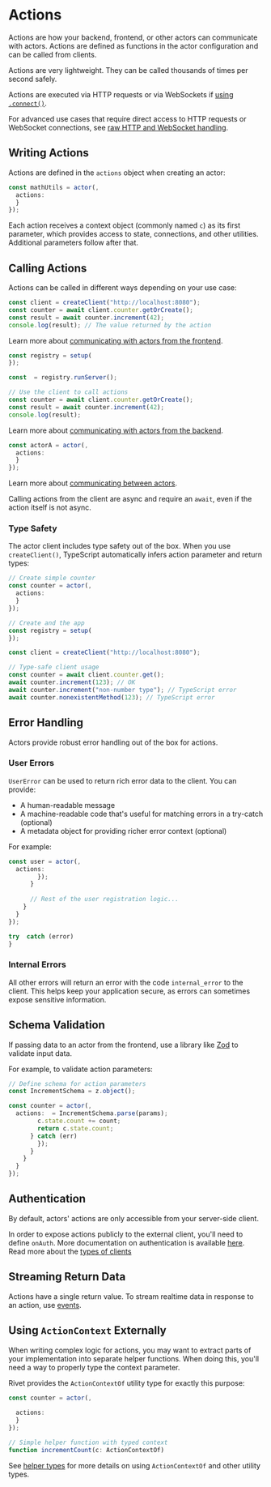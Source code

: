 # Actions

Actions are how your backend, frontend, or other actors can communicate with actors. Actions are defined as functions in the actor configuration and can be called from clients.

Actions are very lightweight. They can be called thousands of times per second safely.

Actions are executed via HTTP requests or via WebSockets if [using `.connect()`](/docs/actors/connections).

For advanced use cases that require direct access to HTTP requests or WebSocket connections, see [raw HTTP and WebSocket handling](/docs/actors/fetch-and-websocket-handler).

## Writing Actions

Actions are defined in the `actions` object when creating an actor:

```typescript
const mathUtils = actor(,
  actions: 
  }
});
```

Each action receives a context object (commonly named `c`) as its first parameter, which provides access to state, connections, and other utilities. Additional parameters follow after that.

## Calling Actions

Actions can be called in different ways depending on your use case:

```typescript }
const client = createClient("http://localhost:8080");
const counter = await client.counter.getOrCreate();
const result = await counter.increment(42);
console.log(result); // The value returned by the action
```

Learn more about [communicating with actors from the frontend](/docs/actors/communicating-between-actors).

```typescript }
const registry = setup(
});

const  = registry.runServer();

// Use the client to call actions
const counter = await client.counter.getOrCreate();
const result = await counter.increment(42);
console.log(result);
```

Learn more about [communicating with actors from the backend](/docs/actors/communicating-between-actors).

```typescript }
const actorA = actor(,
  actions: 
  }
});
```

Learn more about [communicating between actors](/docs/actors/communicating-between-actors).

Calling actions from the client are async and require an `await`, even if the action itself is not async.

### Type Safety

The actor client includes type safety out of the box. When you use `createClient()`, TypeScript automatically infers action parameter and return types:

```typescript }
// Create simple counter
const counter = actor(,
  actions: 
  }
});

// Create and the app
const registry = setup(
});
```

```typescript }
const client = createClient("http://localhost:8080");

// Type-safe client usage
const counter = await client.counter.get();
await counter.increment(123); // OK
await counter.increment("non-number type"); // TypeScript error
await counter.nonexistentMethod(123); // TypeScript error
```

## Error Handling

Actors provide robust error handling out of the box for actions.

### User Errors

`UserError` can be used to return rich error data to the client. You can provide:

-   A human-readable message
-   A machine-readable code that's useful for matching errors in a try-catch (optional)
-   A metadata object for providing richer error context (optional)

For example:

```typescript }
const user = actor(,
  actions: 
        });
      }
      
      // Rest of the user registration logic...
    }
  }
});
```

```typescript }
try  catch (error) 
}
```

### Internal Errors

All other errors will return an error with the code `internal_error` to the client. This helps keep your application secure, as errors can sometimes expose sensitive information.

## Schema Validation

If passing data to an actor from the frontend, use a library like [Zod](https://zod.dev/) to validate input data.

For example, to validate action parameters:

```typescript }
// Define schema for action parameters
const IncrementSchema = z.object();

const counter = actor(,
  actions:  = IncrementSchema.parse(params);
        c.state.count += count;
        return c.state.count;
      } catch (err) 
        });
      }
    }
  }
});
```

## Authentication

By default, actors' actions are only accessible from your server-side client.

In order to expose actions publicly to the external client, you'll need to define `onAuth`. More documentation on authentication is available [here](/docs/actors/authentication). Read more about the [types of clients](/docs/actors/clients)

## Streaming Return Data

Actions have a single return value. To stream realtime data in response to an action, use [events](/docs/actors/events).

## Using `ActionContext` Externally

When writing complex logic for actions, you may want to extract parts of your implementation into separate helper functions. When doing this, you'll need a way to properly type the context parameter.

Rivet provides the `ActionContextOf` utility type for exactly this purpose:

```typescript
const counter = actor(,
  
  actions: 
  }
});

// Simple helper function with typed context
function incrementCount(c: ActionContextOf) 
```

See [helper types](/docs/actors/helper-types) for more details on using `ActionContextOf` and other utility types.